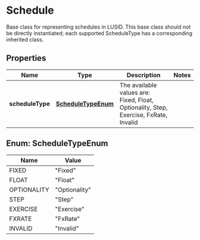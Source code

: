 

# Schedule

Base class for representing schedules in LUSID.  This base class should not be directly instantiated; each supported ScheduleType has a corresponding inherited class.

## Properties

Name | Type | Description | Notes
------------ | ------------- | ------------- | -------------
**scheduleType** | [**ScheduleTypeEnum**](#ScheduleTypeEnum) | The available values are: Fixed, Float, Optionality, Step, Exercise, FxRate, Invalid | 



## Enum: ScheduleTypeEnum

Name | Value
---- | -----
FIXED | &quot;Fixed&quot;
FLOAT | &quot;Float&quot;
OPTIONALITY | &quot;Optionality&quot;
STEP | &quot;Step&quot;
EXERCISE | &quot;Exercise&quot;
FXRATE | &quot;FxRate&quot;
INVALID | &quot;Invalid&quot;



